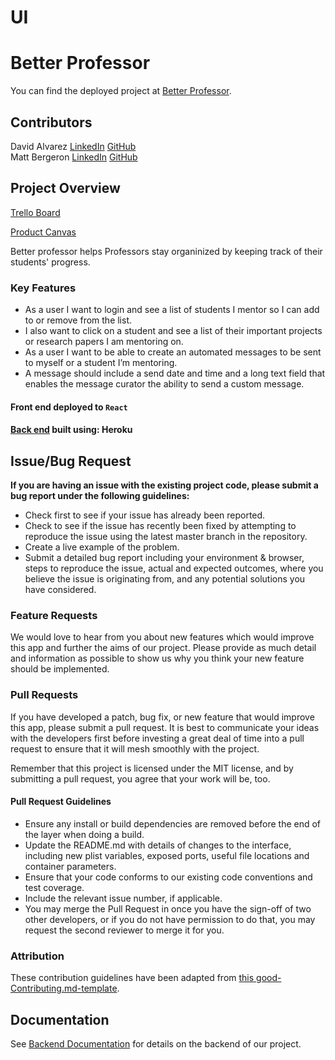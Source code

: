 # UI

# Better Professor
 You can find the deployed project at [Better Professor](https://bw-better-professor.github.io/UI/).

## Contributors

David Alvarez [LinkedIn](https://www.linkedin.com/in/david-e-alvarez/) [GitHub](https://github.com/David-E-Alvarez)
<br>
Matt Bergeron [LinkedIn](https://www.linkedin.com/in/matthew-bergeron-803888132/) [GitHub](https://github.com/bergeronmatt)




## Project Overview

[Trello Board](https://trello.com/b/gSagpknA/bw-betterprofessor)

[Product Canvas](https://docs.google.com/document/d/1dkPL3NC5m2Jwh7y6dq_gP9wYNQ_vcvwiBn1EW4DECVQ/edit?ts=5e34b68b#heading=h.4oicemcbd57)

Better professor helps Professors stay organinized by keeping track of their students' progress. 


### Key Features

- As a user I want to login and see a list of students I mentor so I can add to or remove from the list. 
- I also want to click on a student and see a list of their important projects or research papers I am mentoring on.  
- As a user I want to be able to create an automated messages to be sent to myself or a student I’m mentoring. 
- A message should include a send date and time and a long text field that enables the message curator the ability to send a custom message.

#### Front end deployed to `React`

#### [Back end](https://betterprofessor25.herokuapp.com/) built using: Heroku

## Issue/Bug Request
   
 **If you are having an issue with the existing project code, please submit a bug report under the following guidelines:**
 - Check first to see if your issue has already been reported.
 - Check to see if the issue has recently been fixed by attempting to reproduce the issue using the latest master branch in the repository.
 - Create a live example of the problem.
 - Submit a detailed bug report including your environment & browser, steps to reproduce the issue, actual and expected outcomes,  where you believe the issue is originating from, and any potential solutions you have considered.

### Feature Requests

We would love to hear from you about new features which would improve this app and further the aims of our project. Please provide as much detail and information as possible to show us why you think your new feature should be implemented.

### Pull Requests

If you have developed a patch, bug fix, or new feature that would improve this app, please submit a pull request. It is best to communicate your ideas with the developers first before investing a great deal of time into a pull request to ensure that it will mesh smoothly with the project.

Remember that this project is licensed under the MIT license, and by submitting a pull request, you agree that your work will be, too.

#### Pull Request Guidelines

- Ensure any install or build dependencies are removed before the end of the layer when doing a build.
- Update the README.md with details of changes to the interface, including new plist variables, exposed ports, useful file locations and container parameters.
- Ensure that your code conforms to our existing code conventions and test coverage.
- Include the relevant issue number, if applicable.
- You may merge the Pull Request in once you have the sign-off of two other developers, or if you do not have permission to do that, you may request the second reviewer to merge it for you.

### Attribution

These contribution guidelines have been adapted from [this good-Contributing.md-template](https://gist.github.com/PurpleBooth/b24679402957c63ec426).

## Documentation

See [Backend Documentation](https://github.com/bw-better-professor/backend/blob/master/README.md) for details on the backend of our project.

